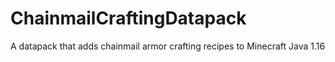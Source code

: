 # ChainmailCraftingDatapack
A datapack that adds chainmail armor crafting recipes to Minecraft Java 1.16
